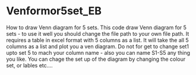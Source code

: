 # Venformor5set_EB
How to draw Venn diagram for 5 sets.
This code draw Venn diagram for 5 sets - to use it well you should change the file path to your own file path.
It requires a table in excel format with 5 columns as a list.
It will take the all 5 columns as a list and plot you a ven diagram.
Do not for get to change set1 upto set 5 to mach your column name - also you can name S1-S5 any thing you like.
You can chage the set up of the diagram by changing the colour set, or lables etc....
